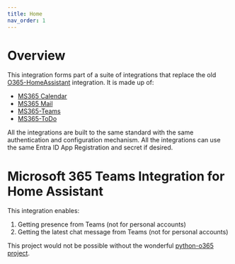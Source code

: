```yaml
---
title: Home
nav_order: 1
---
```


# Overview
This integration forms part of a suite of integrations that replace the old [O365-HomeAssistant](https://github.com/RogerSelwyn/O365-HomeAssistant) integration. It is made up of:
* [MS365 Calendar](https://github.com/RogerSelwyn/MS365-Calendar)
* [MS365 Mail](https://github.com/RogerSelwyn/MS365-Mail)
* [MS365-Teams](https://github.com/RogerSelwyn/MS365-Teams)
* [MS365-ToDo](https://github.com/RogerSelwyn/MS365-ToDo)

All the integrations are built to the same standard with the same authentication and configuration mechanism. All the integrations can use the same Entra ID App Registration and secret if desired.
# Microsoft 365 Teams Integration for Home Assistant

This integration enables:
1. Getting presence from Teams (not for personal accounts)
1. Getting the latest chat message from Teams (not for personal accounts)

This project would not be possible without the wonderful [python-o365 project](https://github.com/O365/python-o365).
